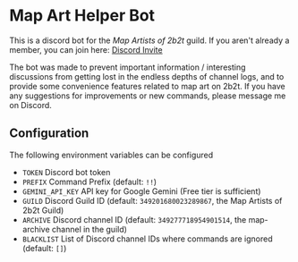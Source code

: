 # Map Art Helper Bot

This is a discord bot for the *Map Artists of 2b2t* guild.
If you aren't already a member, you can join here: [Discord Invite](http://discord.gg/r7Tuerq)

The bot was made to prevent important information / interesting discussions from getting lost in the endless depths of
channel logs, and to provide some convenience features related to map art on 2b2t. If you have any suggestions for
improvements or new commands, please message me on Discord.


## Configuration
The following environment variables can be configured

* `TOKEN` Discord bot token
* `PREFIX` Command Prefix (default: `!!`)
* `GEMINI_API_KEY` API key for Google Gemini (Free tier is sufficient)
* `GUILD` Discord Guild ID (default: `349201680023289867`, the Map Artists of 2b2t Guild)
* `ARCHIVE` Discord channel ID (default: `349277718954901514`, the map-archive channel in the guild)
* `BLACKLIST` List of Discord channel IDs where commands are ignored (default: `[]`)
